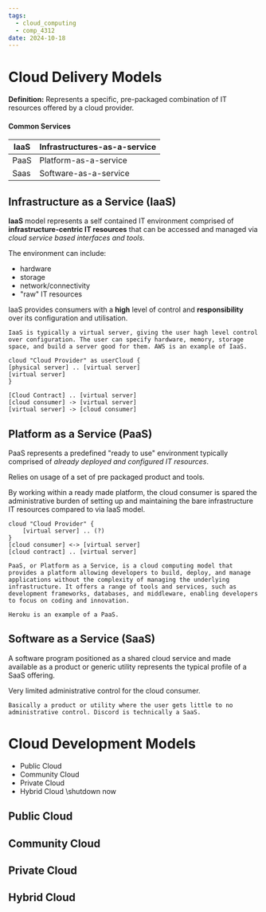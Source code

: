 ```yaml
---
tags:
  - cloud_computing
  - comp_4312
date: 2024-10-18
---
```

# Cloud Delivery Models

**Definition:** Represents a specific, pre-packaged combination of IT resources offered by a cloud provider.

#### Common Services

| IaaS | Infrastructures-as-a-service |
| ---- | ---------------------------- |
| PaaS | Platform-as-a-service        |
| Saas | Software-as-a-service        |

## Infrastructure as a Service (IaaS)

**IaaS** model represents a self contained IT environment comprised of **infrastructure-centric IT resources** that can be accessed and managed via *cloud service based interfaces and tools*.

The environment can include:
- hardware
- storage
- network/connectivity
- "raw" IT resources

IaaS provides consumers with a **high** level of control and **responsibility** over its configuration and utilisation.

```ad-summary
IaaS is typically a virtual server, giving the user hagh level control over configuration. The user can specify hardware, memory, storage space, and build a server good for them. AWS is an example of IaaS.
```

```plantuml
cloud "Cloud Provider" as userCloud {
[physical server] .. [virtual server]
[virtual server]
}

[Cloud Contract] .. [virtual server]
[cloud consumer] -> [virtual server]
[virtual server] -> [cloud consumer]
```

## Platform as a Service (PaaS)

PaaS represents a predefined "ready to use" environment typically comprised of *already deployed and configured IT resources*.

Relies on usage of a set of pre packaged product and tools.

By working within a ready made platform, the cloud consumer is spared the administrative burden of setting up and maintaining the bare infrastructure IT resources compared to via IaaS model.

```plantuml
cloud "Cloud Provider" {
	[virtual server] .. (?)
}
[cloud consumer] <-> [virtual server]
[cloud contract] .. [virtual server]
```

```ad-summary
PaaS, or Platform as a Service, is a cloud computing model that provides a platform allowing developers to build, deploy, and manage applications without the complexity of managing the underlying infrastructure. It offers a range of tools and services, such as development frameworks, databases, and middleware, enabling developers to focus on coding and innovation.

Heroku is an example of a PaaS.
```

## Software as a Service (SaaS)

A software program positioned as a shared cloud service and made available as a product or generic utility represents the typical profile of a SaaS offering. 

Very limited administrative control for the cloud consumer. 

```ad-summary
Basically a product or utility where the user gets little to no administrative control. Discord is technically a SaaS.
```

# Cloud Development Models

- Public Cloud
- Community Cloud
- Private Cloud
- Hybrid Cloud
\shutdown now

## Public Cloud

## Community Cloud

## Private Cloud

## Hybrid Cloud

